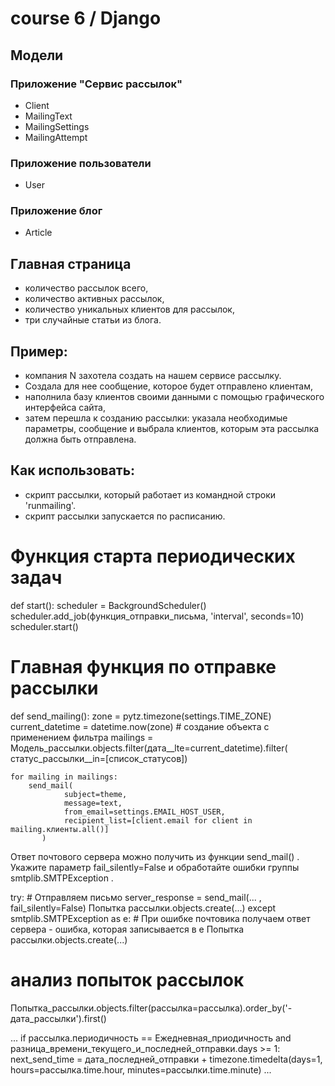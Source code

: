 # course 6 / Django

## Модели
### Приложение "Сервис рассылок"
- Client
- MailingText
- MailingSettings
- MailingAttempt

### Приложение пользователи
- User

### Приложение блог
- Article

## Главная страница
- количество рассылок всего, 
- количество активных рассылок, 
- количество уникальных клиентов для рассылок, 
- три случайные статьи из блога.

## Пример:
- компания N захотела создать на нашем сервисе рассылку.
- Создала для нее сообщение, которое будет отправлено клиентам,
- наполнила базу клиентов своими данными с помощью графического интерфейса сайта,
- затем перешла к созданию рассылки: указала необходимые параметры, сообщение и выбрала клиентов, которым эта рассылка должна быть отправлена.

## Как использовать:
- скрипт рассылки, который работает из командной строки 'runmailing'.
- скрипт рассылки запускается по расписанию.

# Функция старта периодических задач 
def start():
    scheduler = BackgroundScheduler()
    scheduler.add_job(функция_отправки_письма, 'interval', seconds=10)
    scheduler.start()

# Главная функция по отправке рассылки
def send_mailing():
    zone = pytz.timezone(settings.TIME_ZONE)
    current_datetime = datetime.now(zone)
    # создание объекта с применением фильтра
    mailings = Модель_рассылки.objects.filter(дата__lte=current_datetime).filter(
        статус_рассылки__in=[список_статусов])

    for mailing in mailings:
        send_mail(
                subject=theme,
                message=text,
                from_email=settings.EMAIL_HOST_USER,
                recipient_list=[client.email for client in mailing.клиенты.all()]
           )

Ответ почтового сервера можно получить из функции 
send_mail()
. Укажите параметр 
fail_silently=False
 и обработайте ошибки группы 
smtplib.SMTPException
.

try:
	# Отправляем письмо
	server_response = send_mail(... , fail_silently=False)
	Попытка рассылки.objects.create(...)
except smtplib.SMTPException as e:
	# При ошибке почтовика получаем ответ сервера - ошибка, которая записывается в е
	Попытка рассылки.objects.create(...)

# анализ попыток рассылок
Попытка_рассылки.objects.filter(рассылка=рассылка).order_by('-дата_рассылки').first()

...
if рассылка.периодичность == Ежедневная_приодичность and разница_времени_текущего_и_последней_отправки.days >= 1:
   next_send_time = дата_последней_отправки + timezone.timedelta(days=1, hours=рассылка.time.hour,
                                                                        minutes=рассылки.time.minute)
...

